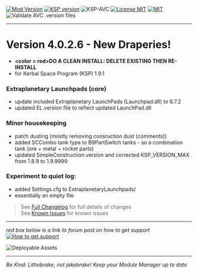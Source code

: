 <!-- ReleaseLayout.md v1.1.4.0
SimpleConstruction! (SC!)
created: 11 Aug 2018
updated: 2020 Apr 04 -->

[![Mod Version][shield:mod:static]][MOD:forum] 
[![KSP version][shield:ksp:static]][KSP:website] ![KSP-AVC][shield:kspavc] [![License MIT][shield:license]][LINK:license] [![][LOGO:mit]][LINK:license]  
![Validate AVC .version files][shield:avcvalid]  
***  
# Version 4.0.2.6 - New Draperies! 
- <B><color = red>DO A CLEAN INSTALL: DELETE EXISTING THEN RE-INSTALL</color></b>  
- for Kerbal Space Program (KSP) 1.9.1
### Extraplanetary Launchpads (core)
- update included Extraplanetary LaunchPads (Launchpad.dll) to 6.7.2
- updated EL.version file to reflect updated LaunchPad.dll
### Minor housekeeping 
- patch dusting (mostly removing consruction dust (comments))
- added SCCombo tank type to B9PartSwitch tanks - so a combination tank (ore + metal + rocket parts)
- updated SimpleConstruction.version and corrected KSP_VERSION_MAX from 1.8.9 to 1.9.9999
### Experiment to quiet log:
- added Settings.cfg to ExtraplanetaryLaunchpads/
- essentially an empty file
> See [Full Changelog][MOD:changelog] for full details of changes  
> See [Known Issues][MOD:issues] for known issues   
***  
*red box below is a link to forum post on how to get support*  
[![How to get support][image:get-support]][thread:getsupport]

![][HERO:0]  
***

 *Be Kind: Lithobrake, not jakebrake! Keep your Module Manager up to date*

[MOD:license]:   https://github.com/zer0Kerbal/SimpleConstruction/blob/master/LICENSE
[MOD:issues]:    https://github.com/zer0Kerbal/SimpleConstruction/issues
[MOD:known]:     https://github.com/zer0Kerbal/SimpleConstruction/wiki/Known-Issues
[MOD:forum]:     https://forum.kerbalspaceprogram.com/index.php?/topic/191045-*
[MOD:changelog]: https://raw.githubusercontent.com/zer0Kerbal/SimpleConstruction/master/Changelog.cfg
[KSP:website]:   http://kerbalspaceprogram.com/

<!-- static -->
[shield:mod:static]:  https://img.shields.io/badge/SimpleConstruction!%20version-4.0.2.6-orange.svg?style=plastic
[shield:code:static]: https://img.shields.io/badge/CODE-%3C.NET%203.5%3E%20%3CUnity%202017.1.3p1%3E%20%3CC%23%3E-blue?style=plastic
[shield:ksp:static]:  https://img.shields.io/badge/KSP%20version-1.9.1-3Cf.svg?style=plastic

[shield:ksp]:        https://img.shields.io/endpoint?url=https://raw.githubusercontent.com/zer0Kerbal/SimpleConstruction/master/json/ksp.json
[shield:mod]:        https://img.shields.io/endpoint?url=https://raw.githubusercontent.com/zer0Kerbal/SimpleConstruction/master/json/mod.json
[shield:mod:latest]: https://img.shields.io/github/v/release/zer0Kerbal/SimpleConstruction?include_prereleases?style=plastic
[shield:license]:    https://img.shields.io/endpoint?url=https://raw.githubusercontent.com/zer0Kerbal/SimpleConstruction/master/json/license.json
[shield:code]:       https://img.shields.io/endpoint?url=https://raw.githubusercontent.com/zer0Kerbal/SimpleConstruction/master/json/code.json  
[shield:kspavc]:     https://img.shields.io/badge/KSP-AVC--supported-brightgreen.svg?style=plastic
[shield:avcvalid]:   https://github.com/zer0Kerbal/SimpleConstruction/workflows/Validate%20AVC%20.version%20files/badge.svg  
  
[LINK:license]: https://raw.githubusercontent.com/zer0Kerbal/SimpleConstruction/master/License.txt "MIT"  

[image:get-support]:    https://i.postimg.cc/vHP6zmrw/image.png "Click here to be taken to a forum thread on how to get support" 
[thread:getsupport]: https://forum.kerbalspaceprogram.com/index.php?/topic/83212-* "Click here to be taken to a forum thread on how to get support"  

<!--- license logo urls -->
[LOGO:MIT]:   https://i.postimg.cc/bvjfsMP5/MIT-17x17.png "MIT"  

<!--- release graphic(s) -->
[HERO:0]: https:// "Deployable Assets"

<!--
GPLv2
zer0Kerbal
-->